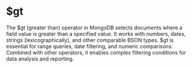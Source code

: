 # $gt

The $gt (greater than) operator in MongoDB selects documents where a field value is greater than a specified value. It works with numbers, dates, strings (lexicographically), and other comparable BSON types. $gt is essential for range queries, date filtering, and numeric comparisons. Combined with other operators, it enables complex filtering conditions for data analysis and reporting.